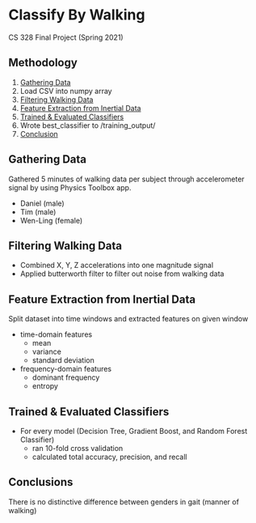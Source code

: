 # Classify By Walking
CS 328 Final Project (Spring 2021)

## Methodology
1. [Gathering Data](#gathering-data)
2. Load CSV into numpy array 
3. [Filtering Walking Data](#filtering-walking-data)
4. [Feature Extraction from Inertial Data](#feature-extraction-from-inertial-data)
5. [Trained & Evaluated Classifiers](#trained--evaluated-classifiers)
6. Wrote best_classifier to /training_output/
7. [Conclusion](#conclusion)

## Gathering Data
Gathered 5 minutes of walking data per subject through accelerometer signal by using Physics Toolbox app.
- Daniel (male)
- Tim (male)
- Wen-Ling (female)

## Filtering Walking Data
- Combined X, Y, Z accelerations into one magnitude signal
- Applied butterworth filter to filter out noise from walking data

## Feature Extraction from Inertial Data
Split dataset into time windows and extracted features on given window
- time-domain features
  - mean
  - variance
  - standard deviation
- frequency-domain features
  - dominant frequency
  - entropy

## Trained \& Evaluated Classifiers
- For every model (Decision Tree, Gradient Boost, and Random Forest Classifier)
  - ran 10-fold cross validation
  - calculated total accuracy, precision, and recall

## Conclusions
There is no distinctive difference between genders in gait (manner of walking)